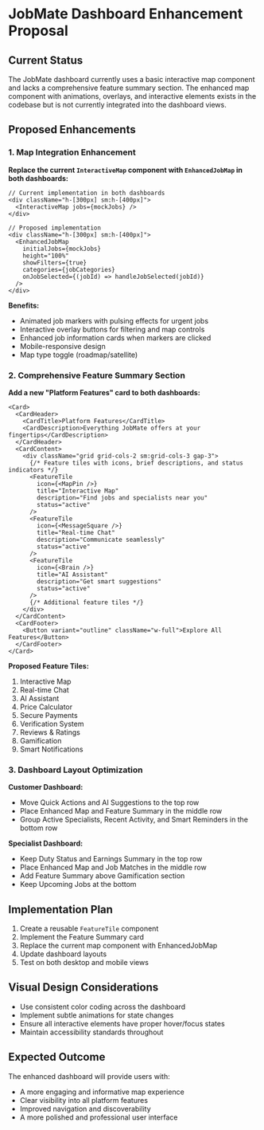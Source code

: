 # JobMate Dashboard Enhancement Proposal

## Current Status
The JobMate dashboard currently uses a basic interactive map component and lacks a comprehensive feature summary section. The enhanced map component with animations, overlays, and interactive elements exists in the codebase but is not currently integrated into the dashboard views.

## Proposed Enhancements

### 1. Map Integration Enhancement

**Replace the current `InteractiveMap` component with `EnhancedJobMap` in both dashboards:**

```tsx
// Current implementation in both dashboards
<div className="h-[300px] sm:h-[400px]">
  <InteractiveMap jobs={mockJobs} />
</div>

// Proposed implementation
<div className="h-[300px] sm:h-[400px]">
  <EnhancedJobMap 
    initialJobs={mockJobs}
    height="100%"
    showFilters={true}
    categories={jobCategories}
    onJobSelected={(jobId) => handleJobSelected(jobId)}
  />
</div>
```

**Benefits:**
- Animated job markers with pulsing effects for urgent jobs
- Interactive overlay buttons for filtering and map controls
- Enhanced job information cards when markers are clicked
- Mobile-responsive design
- Map type toggle (roadmap/satellite)

### 2. Comprehensive Feature Summary Section

**Add a new "Platform Features" card to both dashboards:**

```tsx
<Card>
  <CardHeader>
    <CardTitle>Platform Features</CardTitle>
    <CardDescription>Everything JobMate offers at your fingertips</CardDescription>
  </CardHeader>
  <CardContent>
    <div className="grid grid-cols-2 sm:grid-cols-3 gap-3">
      {/* Feature tiles with icons, brief descriptions, and status indicators */}
      <FeatureTile 
        icon={<MapPin />} 
        title="Interactive Map" 
        description="Find jobs and specialists near you"
        status="active" 
      />
      <FeatureTile 
        icon={<MessageSquare />} 
        title="Real-time Chat" 
        description="Communicate seamlessly"
        status="active" 
      />
      <FeatureTile 
        icon={<Brain />} 
        title="AI Assistant" 
        description="Get smart suggestions"
        status="active" 
      />
      {/* Additional feature tiles */}
    </div>
  </CardContent>
  <CardFooter>
    <Button variant="outline" className="w-full">Explore All Features</Button>
  </CardFooter>
</Card>
```

**Proposed Feature Tiles:**
1. Interactive Map
2. Real-time Chat
3. AI Assistant
4. Price Calculator
5. Secure Payments
6. Verification System
7. Reviews & Ratings
8. Gamification
9. Smart Notifications

### 3. Dashboard Layout Optimization

**Customer Dashboard:**
- Move Quick Actions and AI Suggestions to the top row
- Place Enhanced Map and Feature Summary in the middle row
- Group Active Specialists, Recent Activity, and Smart Reminders in the bottom row

**Specialist Dashboard:**
- Keep Duty Status and Earnings Summary in the top row
- Place Enhanced Map and Job Matches in the middle row
- Add Feature Summary above Gamification section
- Keep Upcoming Jobs at the bottom

## Implementation Plan

1. Create a reusable `FeatureTile` component
2. Implement the Feature Summary card
3. Replace the current map component with EnhancedJobMap
4. Update dashboard layouts
5. Test on both desktop and mobile views

## Visual Design Considerations

- Use consistent color coding across the dashboard
- Implement subtle animations for state changes
- Ensure all interactive elements have proper hover/focus states
- Maintain accessibility standards throughout

## Expected Outcome

The enhanced dashboard will provide users with:
- A more engaging and informative map experience
- Clear visibility into all platform features
- Improved navigation and discoverability
- A more polished and professional user interface
